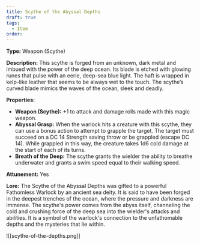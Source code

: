 ```yaml
---
title: Scythe of the Abyssal Depths
draft: true
tags:
  - Item
order:
---
```

**Type:** Weapon (Scythe)

**Description:**
This scythe is forged from an unknown, dark metal and imbued with the power of the deep ocean. Its blade is etched with glowing runes that pulse with an eerie, deep-sea blue light. The haft is wrapped in kelp-like leather that seems to be always wet to the touch. The scythe’s curved blade mimics the waves of the ocean, sleek and deadly.

**Properties:**
- **Weapon (Scythe):** +1 to attack and damage rolls made with this magic weapon.
- **Abyssal Grasp:** When the warlock hits a creature with this scythe, they can use a bonus action to attempt to grapple the target. The target must succeed on a DC 14 Strength saving throw or be grappled (escape DC 14). While grappled in this way, the creature takes 1d6 cold damage at the start of each of its turns.
- **Breath of the Deep:** The scythe grants the wielder the ability to breathe underwater and grants a swim speed equal to their walking speed.

**Attunement:** Yes

**Lore:**
The Scythe of the Abyssal Depths was gifted to a powerful Fathomless Warlock by an ancient sea deity. It is said to have been forged in the deepest trenches of the ocean, where the pressure and darkness are immense. The scythe's power comes from the abyss itself, channeling the cold and crushing force of the deep sea into the wielder's attacks and abilities. It is a symbol of the warlock's connection to the unfathomable depths and the mysteries that lie within.


![[scythe-of-the-depths.png]]